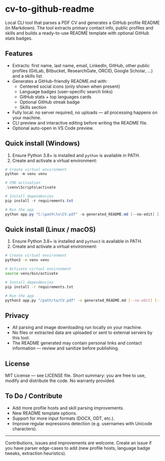 # cv-to-github-readme

Local CLI tool that parses a PDF CV and generates a GitHub profile README (in Markdown). The tool extracts primary contact info, public profiles and skills and builds a ready-to-use README template with optional GitHub stats badges.

## Features

- Extracts: first name, last name, email, LinkedIn, GitHub, other public profiles (GitLab, Bitbucket, ResearchGate, ORCID, Google Scholar, ...) and a skills list.
- Generates a GitHub-friendly README.md with:
  - Centered social icons (only shown when present)
  - Language badges (user-specific search links)
  - GitHub stats + top languages cards
  - Optional GitHub streak badge
  - Skills section
- Fully local: no server required, no uploads — all processing happens on your machine.
- CLI preview and interactive editing before writing the README file.
- Optional auto-open in VS Code preview.

## Quick install (Windows)

1. Ensure Python 3.8+ is installed and `python` is available in PATH.
2. Create and activate a virtual environment:

```powershell
# Create virtual environment
python -m venv venv

# CMD activation
.\venv\Scripts\activate

# Install dependencies
pip install -r requirements.txt

# Run the app
python app.py "C:\path\to\CV.pdf" -o generated_README.md [--no-edit] [--open-vscode]
```

## Quick install (Linux / macOS)

1. Ensure Python 3.8+ is installed and `python3` is available in PATH.
2. Create and activate a virtual environment:
```bash
# Create virtual environment
python3 -m venv venv

# Activate virtual environment
source venv/bin/activate

# Install dependencies
pip install -r requirements.txt

# Run the app
python3 app.py "/path/to/CV.pdf" -o generated_README.md [--no-edit] [--open-vscode]
```

## Privacy
- All parsing and image downloading run locally on your machine.
- No files or extracted data are uploaded or sent to external servers by this tool.
- The README generated may contain personal links and contact information — review and sanitize before publishing.


## License
MIT License — see LICENSE file. Short summary: you are free to use, modify and distribute the code. No warranty provided.


## To Do / Contribute
- Add more profile hosts and skill parsing improvements.
- New README template options.
- Support for more input formats (DOCX, ODT, etc.).
- Improve regular expressions detection (e.g. usernames with Unicode characters).

---

Contributions, issues and improvements are welcome. Create an issue if you have parser edge-cases to add (new profile hosts, language badge tweaks, extraction heuristics).